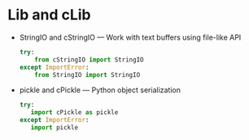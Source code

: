 # Lib and cLib

* StringIO and cStringIO — Work with text buffers using file-like API

  ```python
  try:
      from cStringIO import StringIO
  except ImportError:
      from StringIO import StringIO
  ```

* pickle and cPickle — Python object serialization

  ```python
  try:
     import cPickle as pickle
  except ImportError:
     import pickle
  ```

  ​

